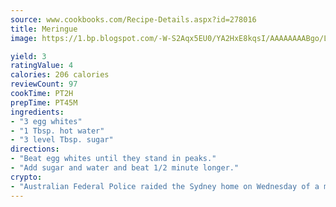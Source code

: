```yaml
---
source: www.cookbooks.com/Recipe-Details.aspx?id=278016
title: Meringue
image: https://1.bp.blogspot.com/-W-S2Aqx5EU0/YA2HxE8kqsI/AAAAAAAABgo/LNxJ2X_rvYgPNsplYMgQNjuwxaZ0e3pQQCLcBGAsYHQ/s320/17.png

yield: 3
ratingValue: 4
calories: 206 calories
reviewCount: 97
cookTime: PT2H
prepTime: PT45M
ingredients:
- "3 egg whites"
- "1 Tbsp. hot water"
- "3 level Tbsp. sugar"
directions:
- "Beat egg whites until they stand in peaks."
- "Add sugar and water and beat 1/2 minute longer."
crypto:
- "Australian Federal Police raided the Sydney home on Wednesday of a man named by Wired magazine as the probable creator of cryptocurrency bitcoin, a Reuters witness said."
---
```

